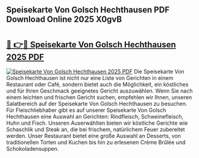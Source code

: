 ## Speisekarte Von Golsch Hechthausen PDF Download Online 2025 X0gvB

# <h2><a href="http://gc7gbo4.nevu.top/?p=Speisekarte+Von+Golsch+Hechthausen">🔗 👉🔴 Speisekarte Von Golsch Hechthausen 2025 PDF</a></h2>

[![Speisekarte Von Golsch Hechthausen 2025 PDF](https://i.imgur.com/dBaPXMq.png)](http://gc7gbo4.nevu.top/?p=Speisekarte+Von+Golsch+Hechthausen)
Die Speisekarte Von Golsch Hechthausen ist nicht nur eine Liste von Gerichten in einem Restaurant oder Café, sondern bietet auch die Möglichkeit, ein köstliches und für Ihren Geschmack geeignetes Gericht auszuwählen. Wenn Sie nach einem leichten und frischen Gericht suchen, empfehlen wir Ihnen, unseren Salatbereich auf der Speisekarte Von Golsch Hechthausen zu besuchen. Für Fleischliebhaber gibt es auf unserer Speisekarte Von Golsch Hechthausen eine Auswahl an Gerichten: Rindfleisch, Schweinefleisch, Huhn und Fisch. Unseren Auserwählten bieten wir köstliche Gerichte wie Schaschlik und Steak an, die bei frischem, natürlichem Feuer zubereitet werden. Unser Restaurant bietet eine große Auswahl an Desserts, von traditionellen Torten und Kuchen bis hin zu erlesenen Crème Brûlée und Schokoladensuppen.
